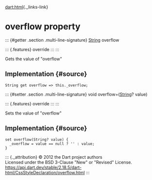 [dart:html](../../dart-html/dart-html-library){._links-link}

overflow property
=================

::: {#getter .section .multi-line-signature}
[String](../../dart-core/string-class) overflow

::: {.features}
override
:::
:::

Gets the value of \"overflow\"

Implementation {#source}
--------------

``` {.language-dart data-language="dart"}
String get overflow => this._overflow;
```

::: {#setter .section .multi-line-signature}
void overflow=([String](../../dart-core/string-class)? value)

::: {.features}
override
:::
:::

Sets the value of \"overflow\"

Implementation {#source}
--------------

``` {.language-dart data-language="dart"}
set overflow(String? value) {
  _overflow = value == null ? '' : value;
}
```

::: {._attribution}
© 2012 the Dart project authors\
Licensed under the BSD 3-Clause \"New\" or \"Revised\" License.\
<https://api.dart.dev/stable/2.18.5/dart-html/CssStyleDeclaration/overflow.html>
:::
